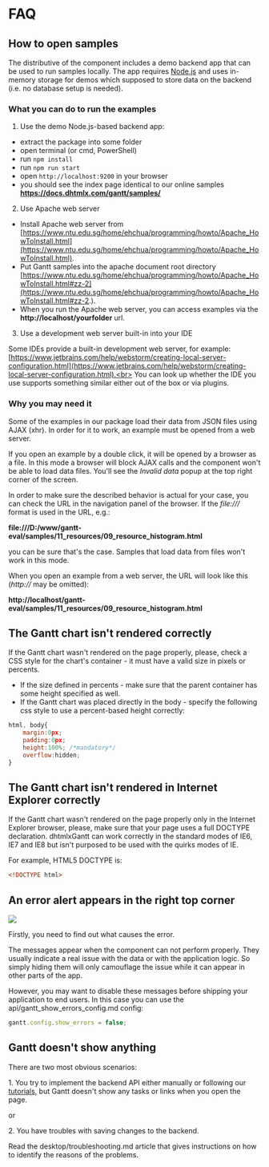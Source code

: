 FAQ
==============

How to open samples
---------------------

The distributive of the component includes a demo backend app that can be used to run samples locally.
The app requires [Node.js](https://nodejs.org/) and uses in-memory storage for demos which supposed to store data on the backend (i.e. no database setup is needed).

### What you can do to run the examples

1) Use the demo Node.js-based backend app: 

- extract the package into some folder
- open terminal (or cmd, PowerShell)
- run `npm install`
- run `npm run start`
- open `http://localhost:9200` in your browser
- you should see the index page identical to our online samples **https://docs.dhtmlx.com/gantt/samples/**

2) Use Apache web server

- Install Apache web server from [https://www.ntu.edu.sg/home/ehchua/programming/howto/Apache_HowToInstall.html](https://www.ntu.edu.sg/home/ehchua/programming/howto/Apache_HowToInstall.html).
- Put Gantt samples into the apache document root directory 
[https://www.ntu.edu.sg/home/ehchua/programming/howto/Apache_HowToInstall.html#zz-2](https://www.ntu.edu.sg/home/ehchua/programming/howto/Apache_HowToInstall.html#zz-2.).
- When you run the Apache web server, you can access examples via the **http://localhost/yourfolder** url.

3) Use a development web server built-in into your IDE

Some IDEs provide a built-in development web server, for example: 
[https://www.jetbrains.com/help/webstorm/creating-local-server-configuration.html](https://www.jetbrains.com/help/webstorm/creating-local-server-configuration.html).<br>
You can look up whether the IDE you use supports something similar either out of the box or via plugins.

### Why you may need it

Some of the examples in our package load their data from JSON files using AJAX (xhr). In order for it to work, an example must be opened from a web server.

If you open an example by a double click, it will be opened by a browser as a file. In this mode a browser will block AJAX calls and the component won't be able to load data files. 
You'll see the *Invalid data* popup at the top right corner of the screen.

In order to make sure the described behavior is actual for your case, you can check the URL in the navigation panel of the browser. If the *file:///* format is used in the URL, e.g.: <br>

**file:///D:/www/gantt-eval/samples/11_resources/09_resource_histogram.html** 


you can be sure that's the case. Samples that load data from files won't work in this mode.

When you open an example from a web server, the URL will look like this (*http://* may be omitted): <br>

**http://localhost/gantt-eval/samples/11_resources/09_resource_histogram.html**


The Gantt chart isn't rendered correctly
-----------------------------------------

If the Gantt chart wasn't rendered on the page properly, please, check a CSS style for the chart's container - it must have a valid size in pixels or percents.<br>

- If the size defined in percents - make sure that the parent container has some height specified as well. 
- If the Gantt chart was placed directly in the body - specify the following css style to use a percent-based height correctly:

~~~js
html, body{
	margin:0px;
	padding:0px;
	height:100%; /*mandatory*/
	overflow:hidden;
}
~~~


The Gantt chart isn't rendered in Internet Explorer correctly
---------------------------------------------------------

If the Gantt chart wasn't rendered on the page properly only in the Internet Explorer browser, please, make sure that your page uses a full DOCTYPE declaration.
dhtmlxGantt can work correctly in the standard modes of IE6, IE7 and IE8 but isn't purposed to be used with the quirks modes of IE.

For example, HTML5 DOCTYPE is:

~~~html
<!DOCTYPE html>
~~~

An error alert appears in the right top corner
-----------------------------------------

<img src="desktop/error_alert.png">

Firstly, you need to find out what causes the error. 

The messages appear when the component can not perform properly. 
They usually indicate a real issue with the data or with the application logic. So simply hiding them will only camouflage the issue while it can appear in other parts of the app.

However, you may want to disable these messages before shipping your application to end users. In this case you can use the api/gantt_show_errors_config.md config:

~~~js
gantt.config.show_errors = false;
~~~


Gantt doesn't show anything
--------------------------

There are two most obvious scenarios:

1\. You try to implement the backend API either manually or following our [tutorials](desktop/howtostart_guides.md), but Gantt doesn't show any tasks or links when you open the page.

or

2\. You have troubles with saving changes to the backend.

Read the desktop/troubleshooting.md article that gives instructions on how to identify the reasons of the problems.

